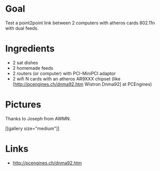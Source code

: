 # Goal


Test a point2point link between 2 computers with atheros cards 802.11n with dual feeds.

# Ingredients


* 2 sat dishes
* 2 homemade feeds
* 2 routers (or computer) with PCI-MiniPCI adaptor
* 2 wifi N cards with an atheros AR9XXX chipset (like [<http://pcengines.ch/dnma92.htm>   Wistron Dnma92] at PCEngines)

# Pictures


Thanks to Joseph from AWMN.

[[gallery size="medium"]]

# Links


* http://pcengines.ch/dnma92.htm